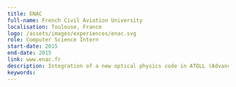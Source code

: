 ```yaml
---
title: ENAC
full-name: French Civil Aviation University
localisation: Toulouse, France
logo: /assets/images/experiences/enac.svg
role: Computer Science Intern
start-date: 2015
end-date: 2015
link: www.enac.fr
description: Integration of a new optical physics code in ATOLL (Advanced Trainer on LocaLizer), a software simulating the landing of aircraft by instrument.
keywords:
---
```

<!---
Gregoire Boiron <gregoire.boiron@gmail.com>
Copyright (c) 2018 Gregoire Boiron  All Rights Reserved.
--->
